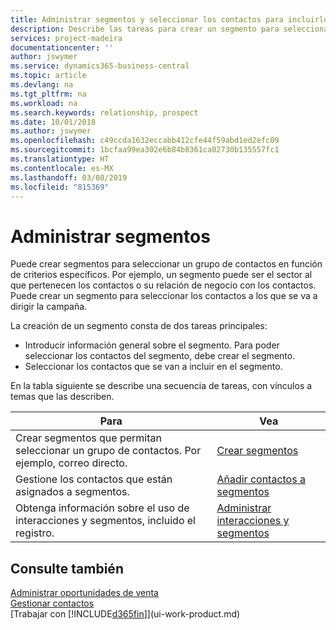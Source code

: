 ```yaml
---
title: Administrar segmentos y seleccionar los contactos para incluirlos | Documentos de Microsoft
description: Describe las tareas para crear un segmento para seleccionar un grupo de contactos según criterios específicos, por ejemplo, contactos de un determinado sector al que desee dirigirse.
services: project-madeira
documentationcenter: ''
author: jswymer
ms.service: dynamics365-business-central
ms.topic: article
ms.devlang: na
ms.tgt_pltfrm: na
ms.workload: na
ms.search.keywords: relationship, prospect
ms.date: 10/01/2018
ms.author: jswymer
ms.openlocfilehash: c49ccda1632eccabb412cfe44f59abd1ed2efc09
ms.sourcegitcommit: 1bcfaa99ea302e6b84b8361ca02730b135557fc1
ms.translationtype: HT
ms.contentlocale: es-MX
ms.lasthandoff: 03/08/2019
ms.locfileid: "815369"
---
```

# <a name="managing-segments"></a>Administrar segmentos
Puede crear segmentos para seleccionar un grupo de contactos en función de criterios específicos. Por ejemplo, un segmento puede ser el sector al que pertenecen los contactos o su relación de negocio con los contactos. Puede crear un segmento para seleccionar los contactos a los que se va a dirigir la campaña.

La creación de un segmento consta de dos tareas principales:

* Introducir información general sobre el segmento. Para poder seleccionar los contactos del segmento, debe crear el segmento.
* Seleccionar los contactos que se van a incluir en el segmento.

En la tabla siguiente se describe una secuencia de tareas, con vínculos a temas que las describen. 

| Para | Vea |
| --- | --- |
| Crear segmentos que permitan seleccionar un grupo de contactos. Por ejemplo, correo directo. |[Crear segmentos](marketing-how-create-segment.md) |
| Gestione los contactos que están asignados a segmentos. |[Añadir contactos a segmentos](marketing-add-contact-segment.md) |
| Obtenga información sobre el uso de interacciones y segmentos, incluido el registro. |[Administrar interacciones y segmentos](marketing-interaction-segments.md) |

## <a name="see-also"></a>Consulte también
[Administrar oportunidades de venta](marketing-manage-sales-opportunities.md)  
[Gestionar contactos](marketing-contacts.md)  
[Trabajar con [!INCLUDE[d365fin](includes/d365fin_md.md)]](ui-work-product.md)
